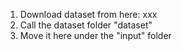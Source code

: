 1. Download dataset from here: xxx
2. Call the dataset folder "dataset"
3. Move it here under the "input" folder